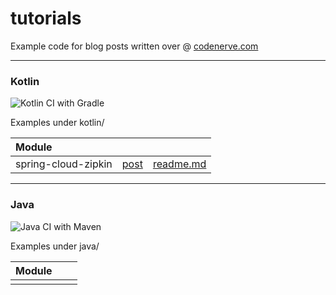 # tutorials

Example code for blog posts written over @ [codenerve.com](https://codenerve.com/index.html)

---


### Kotlin
![Kotlin CI with Gradle](https://github.com/codenerve-com/tutorials/workflows/Kotlin%20CI%20with%20Gradle/badge.svg)

Examples under kotlin/

| Module |||
|:-------|:----------|:-------|
| spring-cloud-zipkin | [post](https://codenerve.com/spring-cloud-zipkin/index.html) | [readme.md](kotlin/spring-cloud-zipkin/readme.md) |


---

### Java
![Java CI with Maven](https://github.com/codenerve-com/tutorials/workflows/Java%20CI%20with%20Maven/badge.svg)

Examples under java/

| Module |||
|:-------|:----------|:-------|
||||

